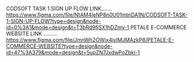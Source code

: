 CODSOFT TASK 1 SIGN UP FLOW LINK.......      https://www.figma.com/file/NtAM4leNP8n0U01mtnDA1N/CODSOFT-TASK-1-SIGN-UP-FLOW?type=design&node-id=0%3A1&mode=design&t=T3bRd9fjSX1hDZmy-1
PETALE E-COMMERCE WEBSITE LINK .........         https://www.figma.com/file/JmnWh2OWix4ivlMJMAzkP8/PETALE-E-COMMERCE-WEBSITE?type=design&node-id=47%3A379&mode=design&t=5upZN7JxdwPoZbki-1
